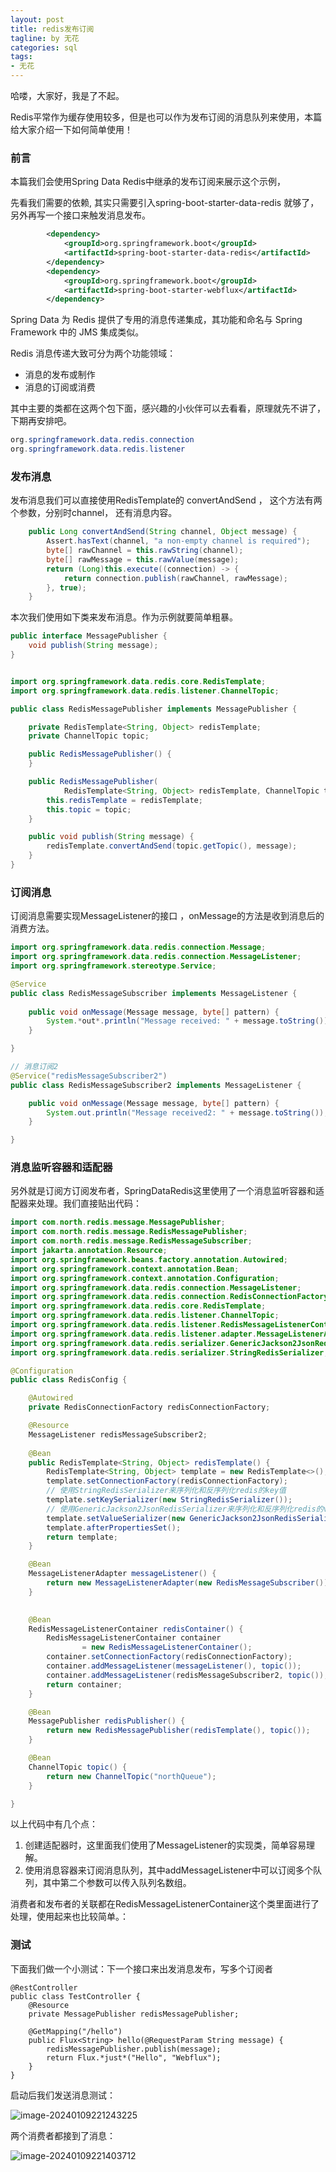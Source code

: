 ```yaml
---
layout: post
title: redis发布订阅
tagline: by 无花
categories: sql
tags:
- 无花
---
```


哈喽，大家好，我是了不起。  

Redis平常作为缓存使用较多，但是也可以作为发布订阅的消息队列来使用，本篇给大家介绍一下如何简单使用！

<!--more-->

### 前言



本篇我们会使用Spring Data Redis中继承的发布订阅来展示这个示例，

先看我们需要的依赖, 其实只需要引入spring-boot-starter-data-redis 就够了，另外再写一个接口来触发消息发布。

```xml
		<dependency>
			<groupId>org.springframework.boot</groupId>
			<artifactId>spring-boot-starter-data-redis</artifactId>
		</dependency>
		<dependency>
			<groupId>org.springframework.boot</groupId>
			<artifactId>spring-boot-starter-webflux</artifactId>
		</dependency>
```



Spring Data 为 Redis 提供了专用的消息传递集成，其功能和命名与 Spring Framework 中的 JMS 集成类似。

Redis 消息传递大致可分为两个功能领域：

- 消息的发布或制作
- 消息的订阅或消费

其中主要的类都在这两个包下面，感兴趣的小伙伴可以去看看，原理就先不讲了，下期再安排吧。

```java
org.springframework.data.redis.connection
org.springframework.data.redis.listener
```



### 发布消息

发布消息我们可以直接使用RedisTemplate的 convertAndSend ， 这个方法有两个参数，分别时channel， 还有消息内容。

```java
    public Long convertAndSend(String channel, Object message) {
        Assert.hasText(channel, "a non-empty channel is required");
        byte[] rawChannel = this.rawString(channel);
        byte[] rawMessage = this.rawValue(message);
        return (Long)this.execute((connection) -> {
            return connection.publish(rawChannel, rawMessage);
        }, true);
    }
```



本次我们使用如下类来发布消息。作为示例就要简单粗暴。

```java
public interface MessagePublisher {
    void publish(String message);
}


import org.springframework.data.redis.core.RedisTemplate;
import org.springframework.data.redis.listener.ChannelTopic;

public class RedisMessagePublisher implements MessagePublisher {

    private RedisTemplate<String, Object> redisTemplate;
    private ChannelTopic topic;

    public RedisMessagePublisher() {
    }

    public RedisMessagePublisher(
            RedisTemplate<String, Object> redisTemplate, ChannelTopic topic) {
        this.redisTemplate = redisTemplate;
        this.topic = topic;
    }

    public void publish(String message) {
        redisTemplate.convertAndSend(topic.getTopic(), message);
    }
}
```





### 订阅消息

订阅消息需要实现MessageListener的接口 ，onMessage的方法是收到消息后的消费方法。

```java
import org.springframework.data.redis.connection.Message;
import org.springframework.data.redis.connection.MessageListener;
import org.springframework.stereotype.Service;

@Service
public class RedisMessageSubscriber implements MessageListener {
    
    public void onMessage(Message message, byte[] pattern) {
        System.*out*.println("Message received: " + message.toString());
    }

}

// 消息订阅2
@Service("redisMessageSubscriber2")
public class RedisMessageSubscriber2 implements MessageListener {

    public void onMessage(Message message, byte[] pattern) {
        System.out.println("Message received2: " + message.toString());
    }

}
```



### 消息监听容器和适配器

另外就是订阅方订阅发布者，SpringDataRedis这里使用了一个消息监听容器和适配器来处理。我们直接贴出代码：

```java
import com.north.redis.message.MessagePublisher;
import com.north.redis.message.RedisMessagePublisher;
import com.north.redis.message.RedisMessageSubscriber;
import jakarta.annotation.Resource;
import org.springframework.beans.factory.annotation.Autowired;
import org.springframework.context.annotation.Bean;
import org.springframework.context.annotation.Configuration;
import org.springframework.data.redis.connection.MessageListener;
import org.springframework.data.redis.connection.RedisConnectionFactory;
import org.springframework.data.redis.core.RedisTemplate;
import org.springframework.data.redis.listener.ChannelTopic;
import org.springframework.data.redis.listener.RedisMessageListenerContainer;
import org.springframework.data.redis.listener.adapter.MessageListenerAdapter;
import org.springframework.data.redis.serializer.GenericJackson2JsonRedisSerializer;
import org.springframework.data.redis.serializer.StringRedisSerializer;

@Configuration
public class RedisConfig {

    @Autowired
    private RedisConnectionFactory redisConnectionFactory;

    @Resource
    MessageListener redisMessageSubscriber2;
    
    @Bean
    public RedisTemplate<String, Object> redisTemplate() {
        RedisTemplate<String, Object> template = new RedisTemplate<>();
        template.setConnectionFactory(redisConnectionFactory);
        // 使用StringRedisSerializer来序列化和反序列化redis的key值
        template.setKeySerializer(new StringRedisSerializer());
        // 使用GenericJackson2JsonRedisSerializer来序列化和反序列化redis的value值
        template.setValueSerializer(new GenericJackson2JsonRedisSerializer());
        template.afterPropertiesSet();
        return template;
    }

    @Bean
    MessageListenerAdapter messageListener() {
        return new MessageListenerAdapter(new RedisMessageSubscriber());
    }

    
    @Bean
    RedisMessageListenerContainer redisContainer() {
        RedisMessageListenerContainer container
                = new RedisMessageListenerContainer();
        container.setConnectionFactory(redisConnectionFactory);
        container.addMessageListener(messageListener(), topic());
        container.addMessageListener(redisMessageSubscriber2, topic());
        return container;
    }

    @Bean
    MessagePublisher redisPublisher() {
        return new RedisMessagePublisher(redisTemplate(), topic());
    }

    @Bean
    ChannelTopic topic() {
        return new ChannelTopic("northQueue");
    }

}
```



以上代码中有几个点：

1. 创建适配器时，这里面我们使用了MessageListener的实现类，简单容易理解。
2. 使用消息容器来订阅消息队列，其中addMessageListener中可以订阅多个队列，其中第二个参数可以传入队列名数组。

消费者和发布者的关联都在RedisMessageListenerContainer这个类里面进行了处理，使用起来也比较简单。：



### 测试

下面我们做一个小测试：下一个接口来出发消息发布，写多个订阅者

```
@RestController
public class TestController {
    @Resource
    private MessagePublisher redisMessagePublisher;

​    @GetMapping("/hello")
​    public Flux<String> hello(@RequestParam String message) {
​        redisMessagePublisher.publish(message);
​        return Flux.*just*("Hello", "Webflux");
​    }
}
```



启动后我们发送消息测试：

![image-20240109221243225](https://www.javanorth.cn/assets/images/2024/wuhua/0109-redis-topic1.png)



两个消费者都接到了消息：

![image-20240109221403712](https://www.javanorth.cn/assets/images/2024/wuhua/0109-redis-topic2.png)









